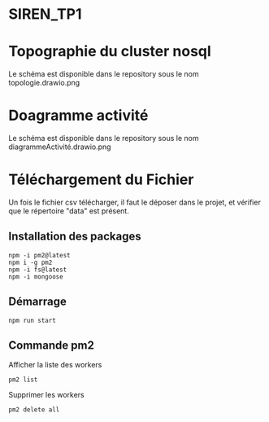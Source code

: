 # SIREN_TP1

#  Topographie du cluster nosql

Le schéma est disponible dans le repository sous le nom topologie.drawio.png

#  Doagramme activité

Le schéma est disponible dans le repository sous le nom diagrammeActivité.drawio.png

# Téléchargement du Fichier

Un fois le fichier csv télécharger, il faut le déposer dans le projet, et vérifier que le répertoire "data" est présent.

## Installation des packages

    npm -i pm2@latest
	npm i -g pm2
	npm -i fs@latest
	npm -i mongoose

##  Démarrage

    npm run start


## Commande pm2
Afficher la liste des workers

    pm2 list

Supprimer les workers

    pm2 delete all

